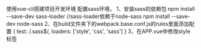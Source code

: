 使用vue-cli搭建项目开发环境
配置sass环境，
	1、安装sass的依赖包
	npm install --save-dev sass-loader
	//sass-loader依赖于node-sass
	npm install --save-dev node-sass
	2、在build文件夹下的webpack.base.conf.js的rules里面添加配置
	{
	  test: /\.sass$/,
	  loaders: ['style', 'css', 'sass']
	}
	3、在APP.vue中修改style标签
	<style lang="scss">
	4、然后运行项目
	$ npm run dev
	修改APP.vue的样式看下效果 
	$background:#ccc;
	body{
		background: $background
	}
开发头部和导航的组件，直接在app.vue中引入，因为头部和导航需要每个页面都有
	开发导航的时候犯了一个低级错误，将v-for写在了ul标签上，应该写在li标签上
开发首页----创建index文件夹并创建index.vue文件
	首页有爆款模块，开发了商品item，图片是使用的本地下载的图片，一开始老是不显示，路径是对的但是怎么都不显示，上网查了一下，
	我的图片放在了assets文件夹里，引入要使用import img from '.....', 或者 src:require('......');如果放在static里就不用这么麻烦，直接引用就可以.
	给商品li hover时添加红色边框，元素抖动，解决：给li一开始就添加和背景色一样的边框，hover时改变边框颜色
	还有近期热销模块，这个模块是新建hotSell.vue单独写的，往index.vue引入时提示<hotsell></hotsell>没有注册，原因：引入时使用的大驼峰HotSell，在
复制了淘宝reset文件重置css样式标签中使用应该使用‘-’形式<hot-sell></hot-sell>而不是<hotsell></hotsell>




git add .
git commit -m 'msg'
git checkout master
git merge mybranch
git push origin master
